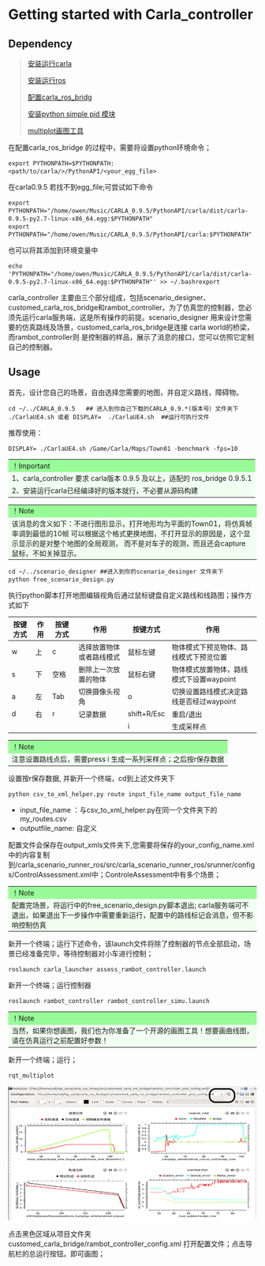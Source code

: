 

# Getting started with Carla_controller

## Dependency

> [安装运行carla](http://carla.org)
>
> [安装运行ros](http://wiki.ros.org)
>
> [配置carla_ros_bridg](https://github.com/carla-simulator/ros-bridge) 
>
> [安装python simple pid 模块](https://github.com/carla-simulator/ros-bridge/tree/master/carla_ackermann_control)
>
> [multiplot画图工具](https://github.com/llove-y/rqt_multiplot_plugin)

<table>
  <tr>
    <td bgcolor=#98FB98><font color="#FFFFFF"></font>！Important</font></td>
  </tr>
  <tr>
    <td bgcolor=#F0FFF0><font color="#FFFFFF"></font>1、carla_controller 要求 carla版本 0.9.5 及以上，适配的 ros_bridge 0.9.5.1</font></td>
  </tr>
  <tr>
    <td bgcolor=#F0FFF0><font color="#FFFFFF"></font>2、安装运行carla已经编译好的版本就行，不必要从源码构建</font></td>
   </tr>
在配置carla_ros_bridge 的过程中，需要将设置python环境命令；

```
export PYTHONPATH=$PYTHONPATH:<path/to/carla/>/PythonAPI/<your_egg_file>
```

在carla0.9.5 若找不到egg_file;可尝试如下命令

```
export PYTHONPATH="/home/owen/Music/CARLA_0.9.5/PythonAPI/carla/dist/carla-0.9.5-py2.7-linux-x86_64.egg:$PYTHONPATH"
export PYTHONPATH="/home/owen/Music/CARLA_0.9.5/PythonAPI/carla:$PYTHONPATH"
```

也可以将其添加到环境变量中

```
echo 'PYTHONPATH="/home/owen/Music/CARLA_0.9.5/PythonAPI/carla/dist/carla-0.9.5-py2.7-linux-x86_64.egg:$PYTHONPATH"' >> ~/.bashrexport 
```

carla_controller 主要由三个部分组成，包括scenario_designer、customed_carla_ros_bridge和rambot_controller。为了仿真您的控制器，您必须先运行carla服务端，这是所有操作的前提。scenario_designer 用来设计您需要的仿真路线及场景，customed_carla_ros_bridge是连接 carla world的桥梁，而rambot_controller则 是控制器的样品，展示了消息的接口，您可以仿照它定制自己的控制器。

## Usage

首先，设计您自己的场景，自由选择您需要的地图，并自定义路线，障碍物。

``` 命令行
cd ~/../CARLA_0.9.5   ## 进入到你自己下载的CARLA_0.9.*(版本号）文件夹下
./CarlaUE4.sh 或者 DISPLAY=  ./CarlaUE4.sh  ##运行可执行文件
```

推荐使用：

```
DISPLAY= ./CarlaUE4.sh /Game/Carla/Maps/Town01 -benchmark -fps=10
```

<table>
  <tr>
    <td bgcolor=#98FB98><font color="#FFFFFF"></font>！Note</font></td>
  </tr>
  <tr>
    <td bgcolor=#F0FFF0><font color="#FFFFFF"></font>该消息的含义如下：不进行图形显示，打开地形均为平面的Town01，将仿真帧率调到最低的10帧 可以根据这个格式更换地图，不打开显示的原因是，这个显示显示的是对整个地图的全局观测，
而不是对车子的观测，而且还会capture 鼠标，不如关掉显示。</font></td>
  </tr>
</table>

```
cd ~/../scenario_designer ##进入到你的scenario_desinger 文件夹下
python free_scenario_design.py
```

执行python脚本打开地图编辑视角后通过鼠标键盘自定义路线和线路图；操作方式如下

| 按键方式 | 作用 | 按键方式 | 作用                     | 按键方式    | 作用                                     |
| -------- | ---- | -------- | ------------------------ | ----------- | ---------------------------------------- |
| w        | 上   | c        | 选择放置物体或者路线模式 | 鼠标左键    | 物体模式下预览物体、路线模式下预览位置   |
| s        | 下   | 空格     | 删除上一次放置的物体     | 鼠标右键    | 物体模式放置物体，路线模式下设置waypoint |
| a        | 左   | Tab      | 切换摄像头视角           | o           | 切换设置路线模式决定路线是否经过waypoint |
| d        | 右   | r        | 记录数据                 | shift+R/Esc | 重启/退出                                |
|          |      |          |                          | i           | 生成采样点                               |

<table>
  <tr>
    <td bgcolor=#98FB98><font color="#FFFFFF"></font>！Note</font></td>
  </tr>
  <tr>
    <td bgcolor=#F0FFF0><font color="#FFFFFF"></font>注意设置路线点后，需要press i 生成一系列采样点；之后按r保存数据</font></td>
  </tr>
</table>

设置按r保存数据, 并新开一个终端，cd到上述文件夹下

```
python csv_to_xml_helper.py route input_file_name output_file_name
```

- input_file_name ：与csv_to_xml_helper.py在同一个文件夹下的 my_routes.csv
- outputfile_name:   自定义

配置文件会保存在output_xmls文件夹下,您需要将保存的your_config_name.xml中的内容复制到/carla_scenario_runner_ros/src/carla_scenario_runner_ros/srunner/configs/ControlAssessment.xml中；ControleAssessment中有多个场景；

<table>
  <tr>
    <td bgcolor=#98FB98><font color="#FFFFFF"></font>！Note</font></td>
  </tr>
  <tr>
    <td bgcolor=#F0FFF0><font color="#FFFFFF"></font>配置完场景，将运行中的free_scenario_design.py脚本退出; carla服务端可不退出，如果退出下一步操作中需要重新运行，配置中的路线标记会消息，但不影响控制仿真</font></td>
  </tr>
</table>

新开一个终端；运行下述命令，该launch文件将除了控制器的节点全部启动，场景已经准备完毕，等待控制器对小车进行控制；

```
roslaunch carla_launcher assess_rambot_controller.launch
```

新开一个终端；运行控制器

```
roslaunch rambot_controller rambot_controller_simu.launch
```

<table>
  <tr>
    <td bgcolor=#98FB98><font color="#FFFFFF"></font>！Note</font></td>
  </tr>
  <tr>
    <td bgcolor=#F0FFF0><font color="#FFFFFF"></font>当然，如果你想画图，我们也为你准备了一个开源的画图工具！想要画曲线图，请在仿真运行之前配置好参数！</font></td>
  </tr>
</table>

新开一个终端；运行；

```
rqt_multiplot
```

![multiplot](readme.assets/multiplot.png)

点击黑色区域从项目文件夹customed_carla_bridge/rambot_controller_config.xml 打开配置文件；点击导航栏的总运行按钮。即可画图；



